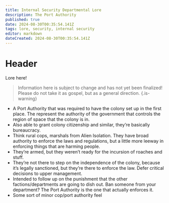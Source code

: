 ```yaml
---
title: Internal Security Departmental Lore
description: The Port Authority
published: true
date: 2024-08-30T00:35:54.141Z
tags: lore, security, internal security
editor: markdown
dateCreated: 2024-08-30T00:35:54.141Z
---
```


# Header
Lore here!

> Information here is subject to change and has not yet been finalized! Please do not take it as gospel, but as a general direction.
{.is-warning}

-	A Port Authority that was required to have the colony set up in the first place. The represent the authority of the government that controls the region of space that the colony is in.
-	Also able to grant colony citizenship and similar, they’re basically bureaucracy. 
-	Think rural cops, marshals from Alien Isolation. They have broad authority to enforce the laws and regulations, but a little more leeway in enforcing things that are harming people. 
-	They’re armed, but they weren’t ready for the incursion of roaches and stuff. 
-	They’re not there to step on the independence of the colony, because it’s legally sanctioned, but they’re there to enforce the law. Defer critical decisions to upper management. 
-	Intended to follow up on the punishment that the other factions/departments are going to dish out. Ban someone from your department? The Port Authority is the one that actually enforces it. 
-	Some sort of minor cop/port authority feel
